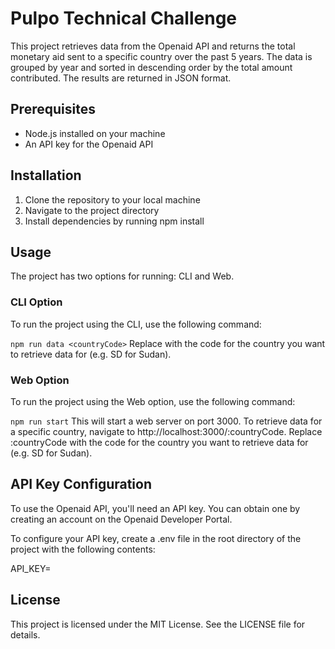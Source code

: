 # Pulpo Technical Challenge

This project retrieves data from the Openaid API and returns the total monetary aid sent to a specific country over the past 5 years. The data is grouped by year and sorted in descending order by the total amount contributed. The results are returned in JSON format.

## Prerequisites

- Node.js installed on your machine
- An API key for the Openaid API

## Installation

1. Clone the repository to your local machine
2. Navigate to the project directory
3. Install dependencies by running npm install

## Usage

The project has two options for running: CLI and Web.

### CLI Option
To run the project using the CLI, use the following command:

`npm run data <countryCode>`
Replace <countryCode> with the code for the country you want to retrieve data for (e.g. SD for Sudan).

### Web Option
To run the project using the Web option, use the following command:

`npm run start`
This will start a web server on port 3000. To retrieve data for a specific country, navigate to http://localhost:3000/:countryCode. Replace :countryCode with the code for the country you want to retrieve data for (e.g. SD for Sudan).

## API Key Configuration
To use the Openaid API, you'll need an API key. You can obtain one by creating an account on the Openaid Developer Portal.

To configure your API key, create a .env file in the root directory of the project with the following contents:

API_KEY=<your-api-key>

## License
This project is licensed under the MIT License. See the LICENSE file for details.
